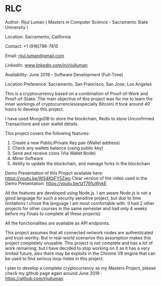 # RLC
Author: Rijul Luman ( Masters in Computer Science - Sacramento State University )

Location: Sacramento, California

Contact: +1 (916)796-7815

Email: rijul.luman@gmail.com

LinkedIn: www.linkedin.com/in/rijulluman 

Availability: June 2019 - Software Development (Full-Time) 

Location Preference: Sacramento, San Francisco, San Jose, Los Angeles

This is a cryptocurrency based on a combination of Proof-of-Work and Proof-of-Stake.
The main objective of this project was for me to learn the inner workings of cryptocurrencies(especially Bitcoin)
It took around 40 hours to develop this project.

I have used MongoDB to store the blockchain, Redis to store Unconfirmed Transactions and user wallet details.

This project covers the following features:
1. Create a new Public/Private Key pair (Wallet address)
2. Check any wallets balance (using public key)
3. Send and receive coins (Via Wallet Node)
4. Miner Software
5. Ability to update the blockchain, and manage forks in the blockchain

Demo Presentation of this Project available here: https://youtu.be/WS4KbFY5Zwo
Clear version of the video used in the Demo Presentation: https://youtu.be/tzT791uWvkE


All the features are developed using Node.js. I am aware Node.js is not a good language for such a security sensitive project, but due to time limitations I chose the language I am most comfortable with. (I had 2 other projects for other courses in the same semester and had only 4 weeks before my Finals to complete all these projects)

All the functionalities are available as API endpoints.

This project assumes that all connected network nodes are authenticated and trust-worthy. But in real-world scenarios this assumption makes this project completely unusable.
This project is not complete and has a lot of work remaining, but I have decided to stop working on it as it has a very limited future, also there may be exploits in the Chrome V8 engine that can be used to find serious loop-holes in this project.

I plan to develop a complete cryptocurrency as my Masters Project, please check my github page again around June 2019 : https://github.com/rijulluman
